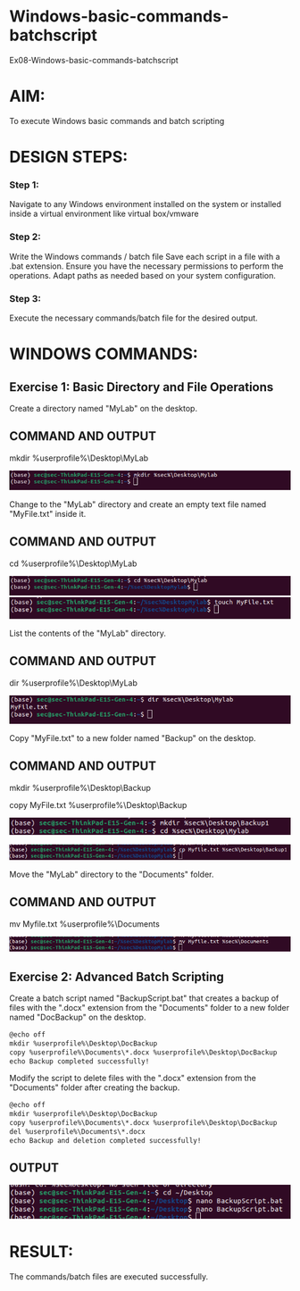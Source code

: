 # Windows-basic-commands-batchscript
Ex08-Windows-basic-commands-batchscript

# AIM:
To execute Windows basic commands and batch scripting

# DESIGN STEPS:

### Step 1:

Navigate to any Windows environment installed on the system or installed inside a virtual environment like virtual box/vmware 

### Step 2:

Write the Windows commands / batch file
Save each script in a file with a .bat extension.
Ensure you have the necessary permissions to perform the operations.
Adapt paths as needed based on your system configuration.
### Step 3:

Execute the necessary commands/batch file for the desired output. 




# WINDOWS COMMANDS:
## Exercise 1: Basic Directory and File Operations
Create a directory named "MyLab" on the desktop.


## COMMAND AND OUTPUT

mkdir %userprofile%\Desktop\MyLab

![alt text](image.png)


Change to the "MyLab" directory and create an empty text file named "MyFile.txt" inside it.


## COMMAND AND OUTPUT

cd %userprofile%\Desktop\MyLab

![alt text](image-1.png)
![alt text](image-2.png)

List the contents of the "MyLab" directory.


## COMMAND AND OUTPUT

dir %userprofile%\Desktop\MyLab

![alt text](image-3.png)

Copy "MyFile.txt" to a new folder named "Backup" on the desktop.

## COMMAND AND OUTPUT

mkdir %userprofile%\Desktop\Backup

copy MyFile.txt %userprofile%\Desktop\Backup

![alt text](image-4.png)

![alt text](image-5.png)

Move the "MyLab" directory to the "Documents" folder.


## COMMAND AND OUTPUT

mv Myfile.txt %userprofile%\Documents

![alt text](image-6.png)


## Exercise 2: Advanced Batch Scripting
Create a batch script named "BackupScript.bat" that creates a backup of files with the ".docx" extension from the "Documents" folder to a new folder named "DocBackup" on the desktop.

```
@echo off
mkdir %userprofile%\Desktop\DocBackup
copy %userprofile%\Documents\*.docx %userprofile%\Desktop\DocBackup
echo Backup completed successfully!
```

Modify the script to delete files with the ".docx" extension from the "Documents" folder after creating the backup.

```
@echo off
mkdir %userprofile%\Desktop\DocBackup
copy %userprofile%\Documents\*.docx %userprofile%\Desktop\DocBackup
del %userprofile%\Documents\*.docx
echo Backup and deletion completed successfully!
```

## OUTPUT

![alt text](image-7.png)

# RESULT:
The commands/batch files are executed successfully.

